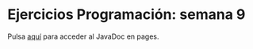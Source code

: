 # Ejercicios Programación: semana 9
Pulsa [aquí](https://sram-daw.github.io/Ejercicios-semana9/JavaDoc/index.html) para acceder al JavaDoc en pages.